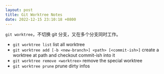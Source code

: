 ```yaml
---
layout: post
title: Git Worktree Notes
date: 2022-12-15 23:10:18 +0800
---
```


`git worktree`，不切换 git 分支，又在多个分支同时工作。

- `git worktree list` list all worktree
- `git worktree add [-b <new-branch>] <path> [<commit-ish>]` create a worktree at path and checkout commit-ish into it
- `git worktree remove <worktree>` remove the special worktree
- `git worktree prune` prune dirty infos
